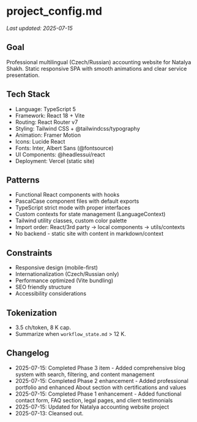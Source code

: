 # project_config.md
_Last updated: 2025-07-15_

## Goal  
Professional multilingual (Czech/Russian) accounting website for Natalya Shakh. Static responsive SPA with smooth animations and clear service presentation.

## Tech Stack  
- Language: TypeScript 5  
- Framework: React 18 + Vite
- Routing: React Router v7
- Styling: Tailwind CSS + @tailwindcss/typography
- Animation: Framer Motion
- Icons: Lucide React
- Fonts: Inter, Albert Sans (@fontsource)
- UI Components: @headlessui/react
- Deployment: Vercel (static site)

## Patterns  
- Functional React components with hooks
- PascalCase component files with default exports
- TypeScript strict mode with proper interfaces
- Custom contexts for state management (LanguageContext)
- Tailwind utility classes, custom color palette
- Import order: React/3rd party → local components → utils/contexts
- No backend - static site with content in markdown/context

## Constraints  
- Responsive design (mobile-first)
- Internationalization (Czech/Russian only)
- Performance optimized (Vite bundling)
- SEO friendly structure
- Accessibility considerations

## Tokenization  
- 3.5 ch/token, 8 K cap.  
- Summarize when `workflow_state.md` > 12 K.

## Changelog
- 2025-07-15: Completed Phase 3 item - Added comprehensive blog system with search, filtering, and content management
- 2025-07-15: Completed Phase 2 enhancement - Added professional portfolio and enhanced About section with certifications and values
- 2025-07-15: Completed Phase 1 enhancement - Added functional contact form, FAQ section, legal pages, and client testimonials
- 2025-07-15: Updated for Natalya accounting website project
- 2025-07-13: Cleansed out.
